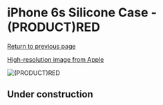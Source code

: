 # iPhone 6s Silicone Case - (PRODUCT)RED

[Return to previous page](/iphone_6)

[High-resolution image from Apple](https://store.storeimages.cdn-apple.com/8756/as-images.apple.com/is/MKY32?wid=4500&hei=4500&fmt=png)

<div style="width: 512px"><img src="/almost_uncompressed/MKY32.webp" alt="(PRODUCT)RED"></div>

## Under construction
